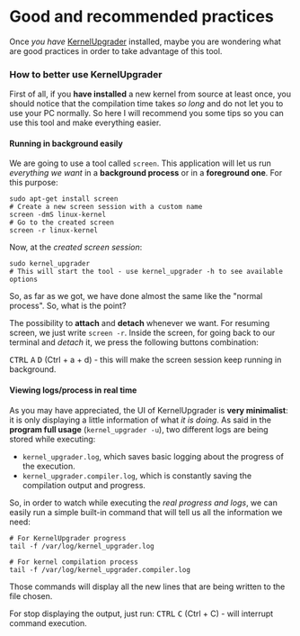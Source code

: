# Good and recommended practices

Once *you have* [KernelUpgrader](https://github.com/Javinator9889/KernelUpgrader) installed, maybe you are wondering 
what are good practices in order to take advantage of this tool.

### How to better use KernelUpgrader

First of all, if you **have installed** a new kernel from source at least once, you should notice that the compilation 
time takes *so long* and do not let you to use your PC normally. So here I will recommend you some tips so you can use 
this tool and make everything easier.

#### Running in background easily

We are going to use a tool called `screen`. This application will let us run *everything we want* in a **background 
process** or in a **foreground one**. For this purpose:

```commandline
sudo apt-get install screen
# Create a new screen session with a custom name
screen -dmS linux-kernel
# Go to the created screen
screen -r linux-kernel
```
Now, at the *created screen session*:
```commandline
sudo kernel_upgrader
# This will start the tool - use kernel_upgrader -h to see available options
```
So, as far as we got, we have done almost the same like the "normal process". So, what is the point? 

The possibility to **attach** and **detach** whenever we want. For resuming screen, we just write `screen -r`. Inside 
the screen, for going back to our terminal and *detach* it, we press the following buttons combination:

<kbd>CTRL</kbd> <kbd>A</kbd> <kbd>D</kbd> (Ctrl + a + d) - this will make the screen session keep running in background.

#### Viewing logs/process in real time

As you may have appreciated, the UI of KernelUpgrader is **very minimalist**: it is only displaying a little information
 of what *it is doing*. As said in the **program full usage** (`kernel_upgrader -u`), two different logs are being 
 stored while executing:
 + `kernel_upgrader.log`, which saves basic logging about the progress of the execution.
 + `kernel_upgrader.compiler.log`, which is constantly saving the compilation output and progress.

So, in order to watch while executing the *real progress and logs*, we can easily run a simple built-in command that 
will tell us all the information we need:
```commandline
# For KernelUpgrader progress
tail -f /var/log/kernel_upgrader.log
```
```commandline
# For kernel compilation process
tail -f /var/log/kernel_upgrader.compiler.log
```
Those commands will display all the new lines that are being written to the file chosen.

For stop displaying the output, just run: <kbd>CTRL</kbd> <kbd>C</kbd> (Ctrl + C) - will interrupt command execution.